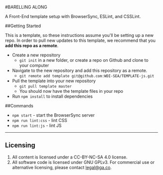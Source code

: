 #BARELLING ALONG

A Front-End template setup with BrowserSync, ESLint, and CSSLint.

##Getting Started

This is a template, so these instructions assume you'll be setting up a new repo. In order to pull new updates to this template, we recommend that you **add this repo as a remote**.

* Create a new repository
  * `git init` in a new folder, or create a repo on Github and clone to your computer
* Navigate to the new repository and add this repository as a remote.
  * `git remote add template git@github.com:WDI-SEA/TEMPLATE-js.git`
* Pull the template into your new repository
  * `git pull template master`
  * You should now have the template files in your repo
* Run `npm install` to install dependencies

##Commands
* `npm start` - start the BrowserSync server
* `npm run lint:css` - lint CSS
* `npm run lint:js` - lint JS

---

## Licensing
1. All content is licensed under a CC-BY-NC-SA 4.0 license.
2. All software code is licensed under GNU GPLv3. For commercial use or alternative licensing, please contact legal@ga.co.
